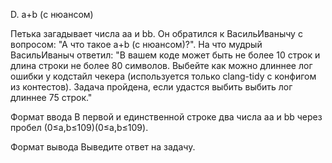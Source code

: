 D. a+b (с нюансом)

Петька загадывает числа aa и bb. Он обратился к ВасильИванычу с вопросом: "А что такое a+b (с нюансом)?". На что мудрый ВасильИваныч ответил: "В вашем коде может быть не более 10 строк и длина строки не более 80 символов. Выбейте как можно длиннее лог ошибки у кодстайл чекера (используется только clang-tidy с конфигом из контестов). Задача пройдена, если удастся выбить выбить лог длиннее 75 строк."

Формат ввода
В первой и единственной строке два числа aa и bb через пробел (0≤a,b≤109)(0≤a,b≤109).

Формат вывода
Выведите ответ на задачу.
